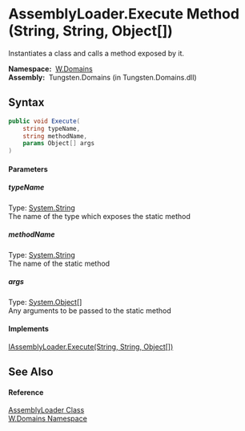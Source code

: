 AssemblyLoader.Execute Method (String, String, Object[])
========================================================
  Instantiates a class and calls a method exposed by it.

  **Namespace:**  [W.Domains][1]  
  **Assembly:**  Tungsten.Domains (in Tungsten.Domains.dll)

Syntax
------

```csharp
public void Execute(
	string typeName,
	string methodName,
	params Object[] args
)
```

#### Parameters

##### *typeName*
Type: [System.String][2]  
The name of the type which exposes the static method

##### *methodName*
Type: [System.String][2]  
The name of the static method

##### *args*
Type: [System.Object][3][]  
Any arguments to be passed to the static method

#### Implements
[IAssemblyLoader.Execute(String, String, Object[])][4]  


See Also
--------

#### Reference
[AssemblyLoader Class][5]  
[W.Domains Namespace][1]  

[1]: ../README.md
[2]: http://msdn.microsoft.com/en-us/library/s1wwdcbf
[3]: http://msdn.microsoft.com/en-us/library/e5kfa45b
[4]: ../IAssemblyLoader/Execute.md
[5]: README.md
[6]: ../../_icons/Help.png